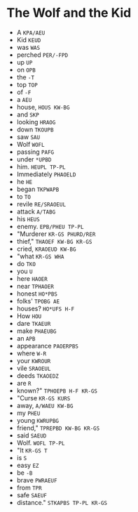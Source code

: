 # The Wolf and the Kid

* A `KPA/AEU`
* Kid `KEUD`
* was `WAS`
* perched `PER/-FPD`
* up `UP`
* on `OPB`
* the `-T`
* top `TOP`
* of `-F`
* a `AEU`
* house, `HOUS KW-BG`
* and `SKP`
* looking `HRAOG`
* down `TKOUPB`
* saw `SAU`
* Wolf `WOFL`
* passing `PAFG`
* under `*UPBD`
* him. `HEUPL TP-PL`
* Immediately `PHAOELD`
* he `HE`
* began `TKPWAPB`
* to `TO`
* revile `RE/SRAOEUL`
* attack `A/TABG`
* his `HEUS`
* enemy. `EPB/PHEU TP-PL`
* "Murderer `KR-GS PHURD/RER`
* thief," `THAOEF KW-BG KR-GS`
* cried, `KRAOEUD KW-BG`
* "what `KR-GS WHA`
* do `TKO`
* you `U`
* here `HAOER`
* near `TPHAOER`
* honest `HO*PBS`
* folks' `TPOBG AE`
* houses? `HO*UFS H-F`
* How `HOU`
* dare `TKAEUR`
* make `PHAEUBG`
* an `APB`
* appearance `PAOERPBS`
* where `W-R`
* your `KWROUR`
* vile `SRAOEUL`
* deeds `TKAOEDZ`
* are `R`
* known?" `TPHOEPB H-F KR-GS`
* "Curse `KR-GS KURS`
* away, `A/WAEU KW-BG`
* my `PHEU`
* young `KWRUPBG`
* friend," `TPREPBD KW-BG KR-GS`
* said `SAEUD`
* Wolf. `WOFL TP-PL`
* "It `KR-GS T`
* is `S`
* easy `EZ`
* be `-B`
* brave `PWRAEUF`
* from `TPR`
* safe `SAEUF`
* distance." `STKAPBS TP-PL KR-GS`
